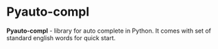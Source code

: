 # Pyauto-compl

__Pyauto-compl__ - library for auto complete in Python. It comes with set of standard english words for quick start.